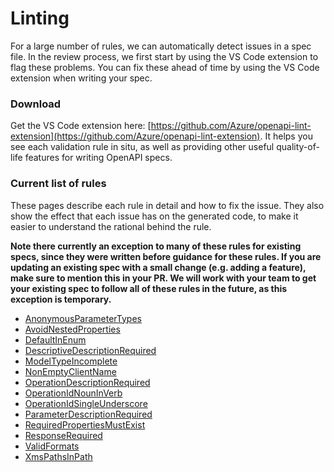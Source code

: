 # Linting
For a large number of rules, we can automatically detect issues in a spec file. In the review process, we first start by using the VS Code extension to flag these problems. You can fix these ahead of time by using the VS Code extension when writing your spec.

### Download
Get the VS Code extension here: [https://github.com/Azure/openapi-lint-extension](https://github.com/Azure/openapi-lint-extension). It helps you see each validation rule in situ, as well as providing other useful quality-of-life features for writing OpenAPI specs.

### Current list of rules
These pages describe each rule in detail and how to fix the issue. They also show the effect that each issue has on the generated code, to make it easier to understand the rational behind the rule.

**Note there currently an exception to many of these rules for existing specs, since they were written before guidance for these rules. If you are updating an existing spec with a small change (e.g. adding a feature), make sure to mention this in your PR. We will work with your team to get your existing spec to follow all of these rules in the future, as this exception is temporary.** 

- [AnonymousParameterTypes](https://github.com/Azure/autorest/wiki/anonymous-parameter-types)
- [AvoidNestedProperties](https://github.com/Azure/autorest/wiki/avoid-nested-properties)
- [DefaultInEnum](https://github.com/Azure/autorest/wiki/default-in-enum)
- [DescriptiveDescriptionRequired](https://github.com/Azure/autorest/wiki/descriptive-description-required)
- [ModelTypeIncomplete](https://github.com/Azure/autorest/wiki/model-type-incomplete)
- [NonEmptyClientName](https://github.com/Azure/autorest/wiki/non-empty-client-name)
- [OperationDescriptionRequired](https://github.com/Azure/autorest/wiki/operation-description-required)
- [OperationIdNounInVerb](https://github.com/Azure/autorest/wiki/operation-id-noun-in-verb)
- [OperationIdSingleUnderscore](https://github.com/Azure/autorest/wiki/operation-id-single-underscore)
- [ParameterDescriptionRequired](https://github.com/Azure/autorest/wiki/parameter-description-required)
- [RequiredPropertiesMustExist](https://github.com/Azure/autorest/wiki/required-properties-must-exist)
- [ResponseRequired](https://github.com/Azure/autorest/wiki/response-required)
- [ValidFormats](https://github.com/Azure/autorest/wiki/valid-formats)
- [XmsPathsInPath](https://github.com/Azure/autorest/wiki/xms-paths-in-path)